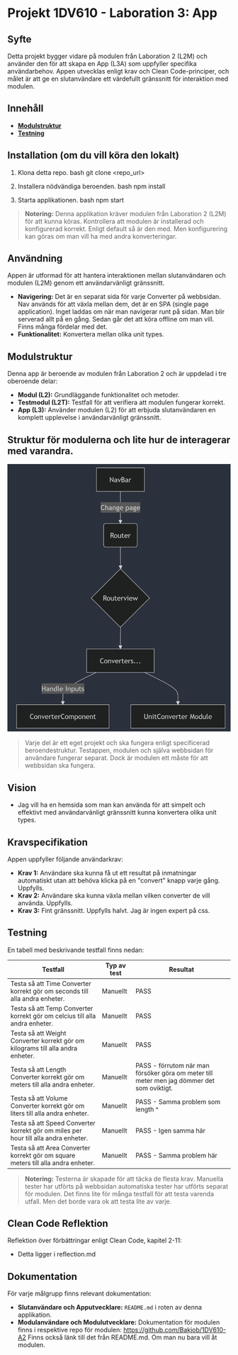 # Projekt 1DV610 - Laboration 3: App

## Syfte
Detta projekt bygger vidare på modulen från Laboration 2 (L2M) och använder den för att skapa en App (L3A) som uppfyller specifika användarbehov. Appen utvecklas enligt krav och Clean Code-principer, och målet är att ge en slutanvändare ett värdefullt gränssnitt för interaktion med modulen.

## Innehåll
- **[Modulstruktur](#modulstruktur)**
- **[Testning](#testning)**

## Installation (om du vill köra den lokalt)
1. Klona detta repo.
    bash
    git clone <repo_url>

2. Installera nödvändiga beroenden.
    bash
    npm install

3. Starta applikationen.
    bash
    npm start


> **Notering:** Denna applikation kräver modulen från Laboration 2 (L2M) för att kunna köras. Kontrollera att modulen är installerad och konfigurerad korrekt. Enligt default så är den med. Men konfigurering kan göras om man vill ha med andra konverteringar.

## Användning
Appen är utformad för att hantera interaktionen mellan slutanvändaren och modulen (L2M) genom ett användarvänligt gränssnitt.

- **Navigering:** Det är en separat sida för varje Converter på webbsidan. Nav används för att växla mellan dem, det är en SPA (single page application). Inget laddas om när man navigerar runt på sidan. Man blir serverad allt på en gång. Sedan går det att köra offline om man vill. Finns många fördelar med det.
- **Funktionalitet:** Konvertera mellan olika unit types.

## Modulstruktur
Denna app är beroende av modulen från Laboration 2 och är uppdelad i tre oberoende delar:
- **Modul (L2):** Grundläggande funktionalitet och metoder.
- **Testmodul (L2T):** Testfall för att verifiera att modulen fungerar korrekt.
- **App (L3):** Använder modulen (L2) för att erbjuda slutanvändaren en komplett upplevelse i användarvänligt gränssnitt.

## Struktur för modulerna och lite hur de interagerar med varandra.
![classStructure](./diagram.png)

> Varje del är ett eget projekt och ska fungera enligt specificerad beroendestruktur. Testappen, modulen och själva webbsidan för användare fungerar separat. Dock är modulen ett måste för att webbsidan ska fungera.

## Vision
 - Jag vill ha en hemsida som man kan använda för att simpelt och effektivt med användarvänligt gränssnitt kunna konvertera olika unit types.

## Kravspecifikation
Appen uppfyller följande användarkrav:
- **Krav 1:** Användare ska kunna få ut ett resultat på inmatningar automatiskt utan att behöva klicka på en "convert" knapp varje gång. Uppfylls.
- **Krav 2:** Användare ska kunna växla mellan vilken converter de vill använda. Uppfylls.
- **Krav 3:** Fint gränssnitt. Uppfylls halvt. Jag är ingen expert på css.

## Testning
En tabell med beskrivande testfall finns nedan:

| Testfall        | Typ av test          | Resultat          |
|-----------------|----------------------|---------------------------|
| Testa så att Time Converter korrekt gör om seconds till alla andra enheter. | Manuellt     | PASS      |
| Testa så att Temp Converter korrekt gör om celcius till alla andra enheter. | Manuellt     | PASS      |
| Testa så att Weight Converter korrekt gör om kilograms till alla andra enheter. | Manuellt     | PASS      |
| Testa så att Length Converter korrekt gör om meters till alla andra enheter. | Manuellt     | PASS - förrutom när man försöker göra om meter till meter men jag dömmer det som oviktigt.      |
| Testa så att Volume Converter korrekt gör om liters till alla andra enheter. | Manuellt     | PASS - Samma problem som length ^      |
| Testa så att Speed Converter korrekt gör om miles per hour till alla andra enheter. | Manuellt     | PASS - Igen samma här      |
| Testa så att Area Converter korrekt gör om square meters till alla andra enheter. | Manuellt     | PASS - Samma problem här      |


> **Notering:** Testerna är skapade för att täcka de flesta krav. Manuella tester har utförts på webbsidan automatiska tester har utförts separat för modulen. Det finns lite för många testfall för att testa varenda utfall. Men det borde vara ok att testa lite av varje.

## Clean Code Reflektion
Reflektion över förbättringar enligt Clean Code, kapitel 2-11:
 - Detta ligger i reflection.md

## Dokumentation
För varje målgrupp finns relevant dokumentation:
- **Slutanvändare och Apputvecklare:** `README.md` i roten av denna applikation.
- **Modulanvändare och Modulutvecklare:** Dokumentation för modulen finns i respektive repo för modulen: https://github.com/Bakjob/1DV610-A2 Finns också länk till det från README.md. Om man nu bara vill åt modulen.